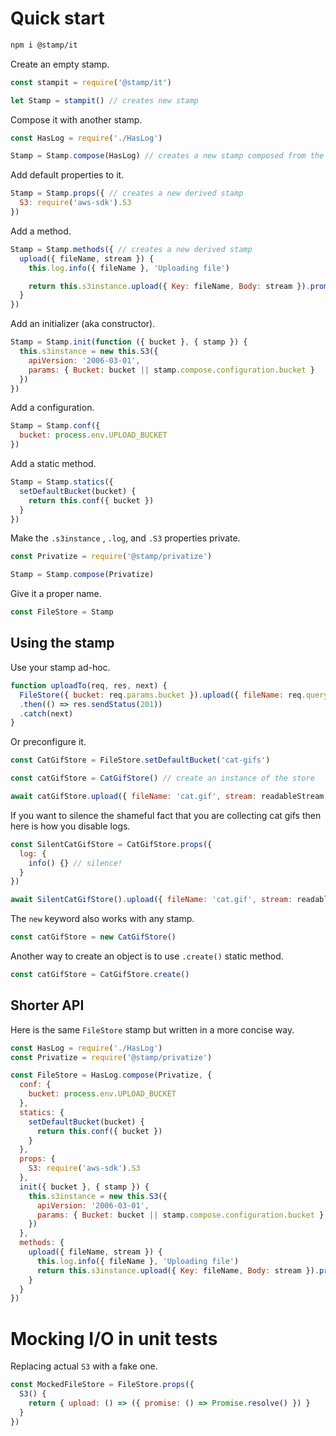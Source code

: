 # Quick start

```bash
npm i @stamp/it
```

Create an empty stamp.

```js
const stampit = require('@stamp/it')

let Stamp = stampit() // creates new stamp
```

Compose it with another stamp.

```js
const HasLog = require('./HasLog')

Stamp = Stamp.compose(HasLog) // creates a new stamp composed from the two
```

Add default properties to it.

```js
Stamp = Stamp.props({ // creates a new derived stamp
  S3: require('aws-sdk').S3
})
```

Add a method.

```js
Stamp = Stamp.methods({ // creates a new derived stamp
  upload({ fileName, stream }) {
    this.log.info({ fileName }, 'Uploading file')

    return this.s3instance.upload({ Key: fileName, Body: stream }).promise()
  }
})
```

Add an initializer \(aka constructor\).

```js
Stamp = Stamp.init(function ({ bucket }, { stamp }) {
  this.s3instance = new this.S3({ 
    apiVersion: '2006-03-01', 
    params: { Bucket: bucket || stamp.compose.configuration.bucket }
  })
})
```

Add a configuration.

```js
Stamp = Stamp.conf({
  bucket: process.env.UPLOAD_BUCKET
})
```

Add a static method.

```js
Stamp = Stamp.statics({
  setDefaultBucket(bucket) {
    return this.conf({ bucket })
  }
})
```

Make the `.s3instance` , `.log`, and `.S3` properties private.

```js
const Privatize = require('@stamp/privatize')

Stamp = Stamp.compose(Privatize)
```

Give it a proper name.

```js
const FileStore = Stamp
```

## Using the stamp

Use your stamp ad-hoc.

```js
function uploadTo(req, res, next) {
  FileStore({ bucket: req.params.bucket }).upload({ fileName: req.query.file, stream: req })
  .then(() => res.sendStatus(201))
  .catch(next)
}
```

Or preconfigure it.

```js
const CatGifStore = FileStore.setDefaultBucket('cat-gifs')

const catGifStore = CatGifStore() // create an instance of the store

await catGifStore.upload({ fileName: 'cat.gif', stream: readableStream })
```

If you want to silence the shameful fact that you are collecting cat gifs then here is how you disable logs.

```js
const SilentCatGifStore = CatGifStore.props({
  log: {
    info() {} // silence!
  }
})

await SilentCatGifStore().upload({ fileName: 'cat.gif', stream: readableStream })
```

The `new` keyword also works with any stamp.

```js
const catGifStore = new CatGifStore()
```

Another way to create an object is to use `.create()` static method.

```js
const catGifStore = CatGifStore.create()
```

## Shorter API

Here is the same `FileStore` stamp but written in a more concise way.

```js
const HasLog = require('./HasLog')
const Privatize = require('@stamp/privatize')

const FileStore = HasLog.compose(Privatize, {
  conf: {
    bucket: process.env.UPLOAD_BUCKET
  },
  statics: {
    setDefaultBucket(bucket) {
      return this.conf({ bucket })
    }
  },
  props: {
    S3: require('aws-sdk').S3
  },
  init({ bucket }, { stamp }) {
    this.s3instance = new this.S3({ 
      apiVersion: '2006-03-01', 
      params: { Bucket: bucket || stamp.compose.configuration.bucket }
    })
  },
  methods: {
    upload({ fileName, stream }) {
      this.log.info({ fileName }, 'Uploading file')
      return this.s3instance.upload({ Key: fileName, Body: stream }).promise()
    }
  }
})
```

# Mocking I/O in unit tests

Replacing actual `S3` with a fake one.

```js
const MockedFileStore = FileStore.props({
  S3() {
    return { upload: () => ({ promise: () => Promise.resolve() }) }
  }
})
```




